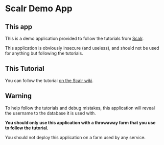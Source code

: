 Scalr Demo App
==============


This app
--------

This is a demo application provided to follow the tutorials from [Scalr][0].

This application is obviously insecure (and useless), and should not be used
for anything but following the tutorials.

This Tutorial
-------------

You can follow the tutorial [on the Scalr wiki][1].


Warning
-------

To help follow the tutorials and debug mistakes, this application will
reveal the username to the database it is used with.

**You should only use this application with a throwaway farm that you use to
follow the tutorial.**

You should not deploy this application on a farm used by any service.


  [0]: http://www.scalr.com
  [1]: https://scalr-wiki.atlassian.net/wiki/x/XhUb
